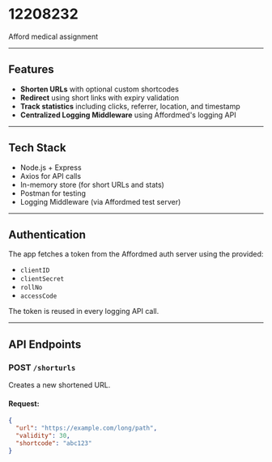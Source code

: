 # 12208232
Afford medical assignment



---

## Features

-  **Shorten URLs** with optional custom shortcodes
-  **Redirect** using short links with expiry validation
-  **Track statistics** including clicks, referrer, location, and timestamp
-  **Centralized Logging Middleware** using Affordmed's logging API

---

##  Tech Stack

- Node.js + Express
- Axios for API calls
- In-memory store (for short URLs and stats)
- Postman for testing
- Logging Middleware (via Affordmed test server)

---

##  Authentication

The app fetches a token from the Affordmed auth server using the provided:

- `clientID`
- `clientSecret`
- `rollNo`
- `accessCode`

The token is reused in every logging API call.

---

##  API Endpoints

### POST `/shorturls`
Creates a new shortened URL.

#### Request:
```json
{
  "url": "https://example.com/long/path",
  "validity": 30,
  "shortcode": "abc123"
}
